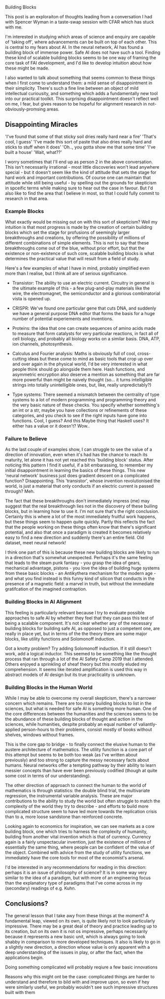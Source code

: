 Building Blocks

This post is an exploraiton of thoughts leading from a conversation I had with Spencer Wyman in a taste-swap session with CFAR which has stuck with me.

I'm interested in studying which areas of science and enquiry are capable of 'taking off', where advancements can be built on top of each other. This is central to my fears about AI. In the neural network, AI has found a building block of immense power. Safe AI does not have such a tool. Finding these kind of scalable building blocks seems to be one way of framing the core task of FAI development, and I'd like to develop intuition about how these might be made.

I also wanted to talk about something that seems common to these things when I first come to understand them: a mild sense of disappointment in their simplicity. There's such a fine line between an object of mild intellectual curiousity, and something which adds a fundamentally new tool into our practical toolkit. This surprising disappointment doesn't reflect well on me, I fear, but gives reason to be hopeful for alignment research in not-obviously-promsing areas.

## Disappointing Miracles

'I've found that some of that sticky soil dries really hard near a fire'
'That's cool, I guess'
'I've made this sort of paste that also dries really hard and sticks to stuff when it does'
'Oh.., you gotta show me that some time'
'I've built a house'
'Wait, what??'

I worry sometimes that I'll end up as person 2 in the above conversation. This isn't necessarily irrational - most little discoveries won't lead anywhere special - but it doesn't seem like the kind of attitude that sets the stage for hard work and important contributions. Of course one can maintain that attitude while still being useful - by spelling out the grounds for skepticism in spceific terms while making sure to hear out the case in favour. But I'd also like to find the area that I believe in most, so that I could fully commit to research in that area.

### Example Blocks

What exactly would be missing out on with this sort of skepticism? Well my intuition is that most progress is made by the creation of certain building blocks which set the stage for profusions of seemingly larger breakthroughs and creations, by offering the possibility of millions of different combinations of simple elements. This is not to say that these breakthroughs come out of the blue, without prior effort, but that the existence or non-existence of such core, scalable building blocks is what determines the practical value that will result from a field of study.

Here's a few examples of what I have in mind, probably simplified even more than I realise, but I think all are of serious significance.

- Transistor: The ability to use an electric current. Circuitry in general is the ultimate example of this - a few plug-and-play materials like the wire, the electromagnet, the semiconductor and a glorious combinatorial vista is opened up.

- CRISPR: We've found one particular gene that cuts DNA, and suddenly we have a general purpose DNA editor that forms the basis for a huge number of potential experiements and inventions.

- Proteins: the idea that one can create sequences of amino acids made to measure that form catalysts for very particular reactions, in fact all of cell biology, and probably all biology works on a similar basis. DNA, ATP, ion channels, photosynthesis.

- Calculus and Fourier analysis: Maths is obviously full of cool, cross-cutting ideas but these come to mind as basic tools that crop up over and over again in the physical world, I'd be very interested in what people think should go alongside them here. Hash functions, and asymmetric encryption also deserve a mention as something that are far more powerful than might be naively thought (so... it turns intelligible strings into totally unintelligible ones, but, like, really unpredictably?)

- Type systems: There seemed a mismatch between the centrality of type systems to a lot of modern programming and programming theory and the very basic nature of these checks. You specify whether something's an int or a str, maybe you have collections or refinements of these categories, and you check to see if the right inputs have gone into functions. Cool, I guess? And this Maybe thing that Haskell uses? It either has a value or it doesn't? Wow.. 

### Failure to Believe

As the last couple of examples show, I can struggle to see the value of a direction of innovation, even when it's had has the chance to reach its maturity, let alone it has not yet reached this 'building block' status. After noticing this pattern I find it useful, if a bit embarassing, to remember my initial disappointment in learning the basics of these things. This new 'neural network' business just does gradient descent on a complicated function? Disappointing. This 'transistor', whose invention revolutionised the world, is just a material that only conducts if an electric current is passed through? Meh.

The fact that these breakthroughs don't immediately impress (me) may suggest that the real breakthrough lies not in the discovery of these builing blocks, but in learning how to use it. I'm not sure that's the right conclusion. Certainly this is where a lot of the most immediately fruitful work happens, but these things seem to happen quite quickly. Partly this reflects the fact that the people working on these things often know that there's significant potential, and also that once a paradigm is created it becomes relatively easy to find a new direction and suddenly there's an entire field. Old dataset, meet neural network!

I think one part of this is because these new building blocks are likely to run in a direction that's somewhat unexpected. Perhaps it's the same feeling that leads to the steam punk fantasy - you grasp the idea of gears, mechanical advantage, pistons - you love the idea of building huge systems from these basic blocks - an Antikythera mechanism for the modern age - and what you find instead is this funny kind of silicon that conducts in the presence of a magnetic field: a marvel in truth, but without the immediate gratifcation of the imagined contraption.

### Building Blocks in AI Alignment

This feeling is particularly relevant because I try to evaluate possible approaches to safe AI by whether they feel that they can pass this test of being a scalable component. It's not clear whether any of the necessary building blocks for building safe AI, as opposed to just a competent one, are really in place yet, but in terms of the the theory there are some major blocks, like utility functions and Solomonoff induction. 

Got a knotty problem? Try adding Solomonoff induction. If it still doesn't work, add a logical inductor. This seemed to be something like the thought process that ran through a lot of the AI Safety Camp 2019 that I attended. Others enjoyed a sprinkling of sheaf theory but this mostly eluded my comprehension. It seems like iterated amplification is used this way in abstract models of AI design but its true practicality is unknown.



### Building Blocks in the Human World

While I may be able to overcome my overall skepticism, there's a narrower concern which remains. There are too many building blocks to list in the sciences, but what is needed for safe AI is something more human. One of the core differences between the humanities and the sciences seems to be the abundance of these building blocks of thought and action in the sciences, while humanities, despite probably an equal number of valiantly-applied person-hours to their problems, consist mostly of books without shelves, windows without frames.

This is the core gap to bridge - to finally connect the elusive human to the austere architecture of mathematics. The utility function is a core part of this attempt but seems to be both too weak (as I've written about previously) and too strong to capture the messy necessary facts about humans. Neural networks offer a tempting pathway by their ability to learn messier concepts than have ever been previously codified (though at quite some cost in terms of our understanding).

The other direction of approach to connect the human to the world of mathematics is through statistics: the double blind trial, the multivariate regression, the instrumental variable analysis. These are major contributions to the ability to study the world but often struggle to match the complexity of the world they try to describe - and efforts to build more complicated structure seem to have led more towards the replication crisis than to a, more loose sandstone than reinforced concrete.

Looking again to economics for inspiration, we can see markets as a core building block, one which tries to harness the complexity of humanity, building from another vital invention which is that of currency. Currency again is a fairly unspectacular invention, just the existence of millions of essentially the same thing, where people can be confident of the value of the object. Combined with advice from the study of utility functions, we immediately have the core tools for most of the economist's arsenal.

I'd be interested in any recommendations for reading in this direction: perhaps it is an issue of philosophy of science? It is in some way very similar to the idea of a paradigm, but with more of an engineering focus than the explanatory type of paradigms that I've come across in my (secondary) readings of e.g. Kuhn.

## Conclusions?

The general lesson that I take awy from these things at the moment? A fundamental leap, viewed on its own, is quite likely not to look particularly impressive. There may be a great deal of theory and practice leading up to its creation, but on its own it is not os impressive, perhaps necessarily because it represents a new basic unit, which is always going to look shabby in comparison to more developed techniques. It also is likely to go in a slightly new direction, a direction whose value is only apparent with a deep understanding of the issues in play, or after the fact, when the applications begin.

Doing something complicated will probably reqiure a few basic innovations

Reasons why this might ont be the case: complicated things are harder to understand and therefore to bild with and improve upon, so even if hey were similarly useful, we probably wouldn't see such impressive structures built with them

